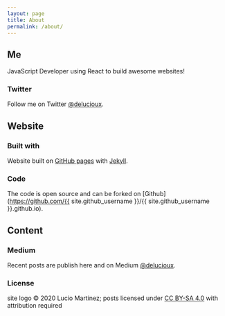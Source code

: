 ```yaml
---
layout: page
title: About
permalink: /about/
---
```

## Me
JavaScript Developer using React to build awesome websites!

### Twitter
Follow me on Twitter [@delucioux](https://twitter.com/delucioux).

## Website
### Built with
Website built on [GitHub pages](https://pages.github.com/) with [Jekyll](http://jekyllrb.com/).

### Code
The code is open source and can be forked on [Github](https://github.com/{{ site.github_username }}/{{ site.github_username }}.github.io).

## Content
### Medium
Recent posts are publish here and on Medium [@delucioux](https://medium.com/@delucioux).

### License
site logo © 2020 Lucio Martinez; posts licensed under <a rel="license" href="https://creativecommons.org/licenses/by-sa/4.0">CC BY-SA 4.0</a> with attribution required
